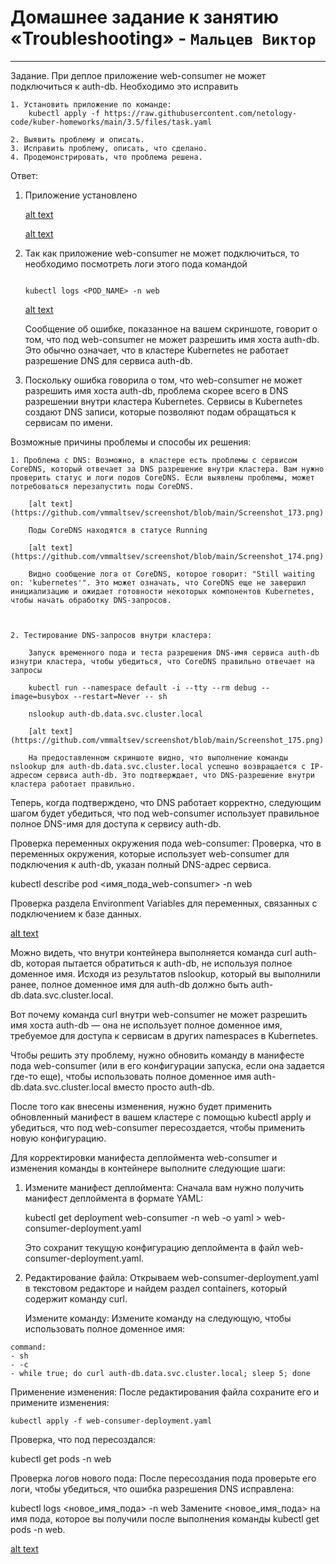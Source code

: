 # Домашнее задание к занятию «Troubleshooting» - `Мальцев Виктор`

---

Задание. При деплое приложение web-consumer не может подключиться к auth-db. Необходимо это исправить

    1. Установить приложение по команде:
        kubectl apply -f https://raw.githubusercontent.com/netology-code/kuber-homeworks/main/3.5/files/task.yaml

    2. Выявить проблему и описать.
    3. Исправить проблему, описать, что сделано.
    4. Продемонстрировать, что проблема решена.

Ответ:

1. Приложение установлено

    [alt text](https://github.com/vmmaltsev/screenshot/blob/main/Screenshot_170.png)

    [alt text](https://github.com/vmmaltsev/screenshot/blob/main/Screenshot_171.png)

2. Так как приложение web-consumer не может подключиться, то необходимо посмотреть логи этого пода командой 

    ```

    kubectl logs <POD_NAME> -n web
    
    ```

    [alt text](https://github.com/vmmaltsev/screenshot/blob/main/Screenshot_172.png)

    Сообщение об ошибке, показанное на вашем скриншоте, говорит о том, что под web-consumer не может разрешить имя хоста auth-db. Это обычно означает, что в кластере Kubernetes не работает разрешение DNS для сервиса auth-db.

3. Поскольку ошибка говорила о том, что web-consumer не может разрешить имя хоста auth-db, проблема скорее всего в DNS разрешении внутри кластера Kubernetes. 
Сервисы в Kubernetes создают DNS записи, которые позволяют подам обращаться к сервисам по имени.

Возможные причины проблемы и способы их решения:

    1. Проблема с DNS: Возможно, в кластере есть проблемы с сервисом CoreDNS, который отвечает за DNS разрешение внутри кластера. Вам нужно проверить статус и логи подов CoreDNS. Если выявлены проблемы, может потребоваться перезапустить поды CoreDNS.

        [alt text](https://github.com/vmmaltsev/screenshot/blob/main/Screenshot_173.png)

        Поды CoreDNS находятся в статусе Running

        [alt text](https://github.com/vmmaltsev/screenshot/blob/main/Screenshot_174.png)

        Видно сообщение лога от CoreDNS, которое говорит: "Still waiting on: 'kubernetes'". Это может означать, что CoreDNS еще не завершил инициализацию и ожидает готовности некоторых компонентов Kubernetes, чтобы начать обработку DNS-запросов.

        

    2. Тестирование DNS-запросов внутри кластера:

        Запуск временного пода и теста разрешения DNS-имя сервиса auth-db изнутри кластера, чтобы убедиться, что CoreDNS правильно отвечает на запросы

        kubectl run --namespace default -i --tty --rm debug --image=busybox --restart=Never -- sh

        nslookup auth-db.data.svc.cluster.local

        [alt text](https://github.com/vmmaltsev/screenshot/blob/main/Screenshot_175.png)

        На предоставленном скриншоте видно, что выполнение команды nslookup для auth-db.data.svc.cluster.local успешно возвращается с IP-адресом сервиса auth-db. Это подтверждает, что DNS-разрешение внутри кластера работает правильно.

Теперь, когда подтверждено, что DNS работает корректно, следующим шагом будет убедиться, что под web-consumer использует правильное полное DNS-имя для доступа к сервису auth-db.

Проверка переменных окружения пода web-consumer:
Проверка, что в переменных окружения, которые использует web-consumer для подключения к auth-db, указан полный DNS-адрес сервиса.


kubectl describe pod <имя_пода_web-consumer> -n web

Проверка раздела Environment Variables для переменных, связанных с подключением к базе данных.

[alt text](https://github.com/vmmaltsev/screenshot/blob/main/Screenshot_176.png)

Можно видеть, что внутри контейнера выполняется команда curl auth-db, которая пытается обратиться к auth-db, не используя полное доменное имя. Исходя из результатов nslookup, который вы выполнили ранее, полное доменное имя для auth-db должно быть auth-db.data.svc.cluster.local.

Вот почему команда curl внутри web-consumer не может разрешить имя хоста auth-db — она не использует полное доменное имя, требуемое для доступа к сервисам в других namespaces в Kubernetes.

Чтобы решить эту проблему, нужно обновить команду в манифесте пода web-consumer (или в его конфигурации запуска, если она задается где-то еще), чтобы использовать полное доменное имя auth-db.data.svc.cluster.local вместо просто auth-db.

После того как внесены изменения, нужно будет применить обновленный манифест в вашем кластере с помощью kubectl apply и убедиться, что под web-consumer пересоздается, чтобы применить новую конфигурацию.

Для корректировки манифеста деплоймента web-consumer и изменения команды в контейнере выполните следующие шаги:

1. Измените манифест деплоймента:
    Сначала вам нужно получить манифест деплоймента в формате YAML:

    kubectl get deployment web-consumer -n web -o yaml > web-consumer-deployment.yaml

    Это сохранит текущую конфигурацию деплоймента в файл web-consumer-deployment.yaml.

2. Редактирование файла:
    Открываем web-consumer-deployment.yaml в текстовом редакторе и найдем раздел containers, который содержит команду curl.

    Измените команду:
    Измените команду на следующую, чтобы использовать полное доменное имя:

```
command:
- sh
- -c
- while true; do curl auth-db.data.svc.cluster.local; sleep 5; done

```

Применение изменения:
После редактирования файла сохраните его и примените изменения:

    kubectl apply -f web-consumer-deployment.yaml


Проверка, что под пересоздался:


kubectl get pods -n web

Проверка логов нового пода:
После пересоздания пода проверьте его логи, чтобы убедиться, что ошибка разрешения DNS исправлена:


kubectl logs <новое_имя_пода> -n web
Замените <новое_имя_пода> на имя пода, которое вы получили после выполнения команды kubectl get pods -n web.

[alt text](https://github.com/vmmaltsev/screenshot/blob/main/Screenshot_177.png)
